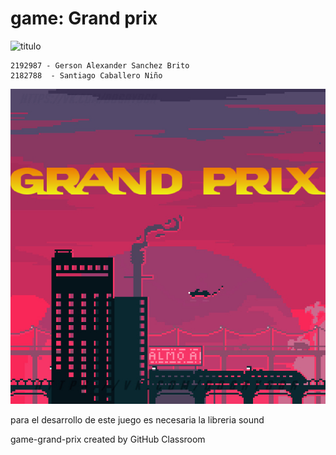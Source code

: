 # game: Grand prix

![titulo](https://user-images.githubusercontent.com/54285794/108218578-c988ef80-7102-11eb-8e64-f80488316640.png)


    2192987 - Gerson Alexander Sanchez Brito
    2182788  - Santiago Caballero Niño

![](game/data/new%20menu.jpg)

    
para el desarrollo de este juego es necesaria la libreria sound


game-grand-prix created by GitHub Classroom
